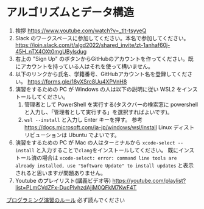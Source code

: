 # アルゴリズムとデータ構造

1. 挨拶
https://www.youtube.com/watch?v=_tlt-tsyyeQ
1. Slack のワークスペースに参加してください。本名で参加してください。
https://join.slack.com/t/algd2022/shared_invite/zt-1anhaf60j-45H_nTX4OXt0mgUBylsdug
1. 右上の "Sign Up" のボタンからGitHubのアカウントを作ってください。既にアカウントを持っている人はそれを使って構いません。
1. 以下のリンクから氏名、学籍番号、GitHubアカウント名を登録してください。
https://forms.gle/18yXSrc8Uu4XPVnH8
1. 演習をするための PC が Windows の人は以下の説明に従い WSL2 をインストールしてください。
	1. 管理者として PowerShell を実行する(タスクバーの検索窓に powershell と入力し、「管理者として実行する」を選択すればよいです)。
	1. `wsl --install` と入力し Enter キーを押す。
参考
https://docs.microsoft.com/ja-jp/windows/wsl/install
Linux ディストリビューションは Ubuntu でよいです。
1. 演習をするための PC が Mac の人はターミナルから `xcode-select --install` と入力することで`clang`をインストールしてください。
既にインストール済の場合は
```xcode-select: error: command line tools are already installed, use "Software Update" to install updates```
と表示されると思いますが問題ありません。
1. Youtube のプレイリスト(講義ビデオ等)
https://youtube.com/playlist?list=PLmCVdZFx-DucPlvhzdAjjM0QFkM7KwF4T

[プログラミング演習のルール](/RULES.md) 必ず読んでください
